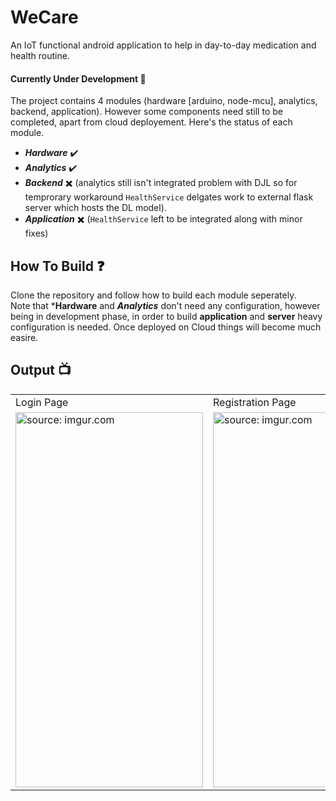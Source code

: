 # WeCare
An IoT functional android application to  help in day-to-day medication and health routine.

#### Currently Under Development 🔨

The project contains 4 modules (hardware [arduino, node-mcu], analytics, backend, application).
However some components need still to be completed, apart from cloud deployement. Here's the status of each module.

* ***Hardware*** ✔️
* ***Analytics*** ✔️
* ***Backend*** ✖️ (analytics still isn't integrated problem with DJL so for temprorary workaround ``HealthService`` delgates work to external flask server which hosts the DL model).
* ***Application*** ✖️ (``HealthService`` left to be integrated along with minor fixes)

## How To Build ❓

Clone the repository and follow how to build each module seperately. </br>
Note that ***Hardware** and ***Analytics*** don't need any configuration, however being in development phase, in order to build **application** and **server** heavy configuration is needed. Once deployed on Cloud things will become much easire.

## Output 📺

<table>
  <tr>
    <td>Login Page</td>
     <td>Registration Page</td>
     <td></td>
  </tr>
  <tr>
    <td><a href="https://imgur.com/rUiN5qn"><img src="https://i.imgur.com/rUiN5qn.jpg" title="source: imgur.com" height="600" width="300"/></a></td>
    <td><a href="https://imgur.com/ZexRy6C"><img src="https://i.imgur.com/ZexRy6C.jpg" title="source: imgur.com" height="600" width="300" /></td>
  </tr>
 </table>

